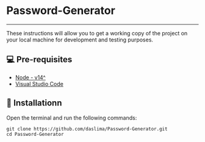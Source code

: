 # Password-Generator
---
These instructions will allow you to get a working copy of the project on your local machine for development and testing purposes.

## 💻 Pre-requisites

* [Node - v14^](https://nodejs.org/en/download/)
* [Visual Studio Code](https://code.visualstudio.com/download)

## 🔧 Installationn

Open the terminal and run the following commands:

```
git clone https://github.com/daslima/Password-Generator.git
cd Password-Generator
```
